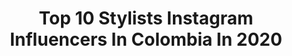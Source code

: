 ---
title: Top 10 Stylists Instagram Influencers In Colombia In 2020
description: >-
  Find top stylists Instagram influencers in Colombia in 2020. Most popular hashtags: #stylist #fashion #analogphotography #hair.
platform: Instagram
profiles:
  - username: "nannamartinezp"
    fullname: >-
      Nanna Martínez
    location: "Colombia"
    followers: 34259
    engagement: 184
    commentsToLikes: 0.063986
    id: ck602cvayh5bm0i14s0r0qinq
    verified: false
    hashtags: "#goingnowherebutfuckitimgettingdressed, #stayhome, #carnavaldebarranquilla, #yomequedoencasa"
  - username: "catalinaramirezm"
    fullname: >-
      catalina ramírez m. 🦉
    location: "Colombia"
    followers: 29456
    engagement: 184
    commentsToLikes: 0.033478
    id: ck13c5vunyrmd0i19ndylniml
    verified: false
    hashtags: "#revistahogar, #boots, #looks, #friends"
  - username: "ossy_lion"
    fullname: >-
      O S S
    location: "Colombia"
    followers: 5912
    engagement: 755
    commentsToLikes: 0.022042
    id: ck5qd8roludd50i11r69qsa2n
    verified: false
    hashtags: "#8marzo, #oss, #modocarnaval, #pinkyasfuck"
  - username: "andresyepesd"
    fullname: >-
      A N D I E 🥀
    location: "Colombia"
    followers: 22990
    engagement: 508
    commentsToLikes: 0.016930
    id: ck0udx9ezk51k0i19097hm65l
    verified: false
    hashtags: "#hotsunday, #burningathome, #stylistlife, #yomequedoencasa"
  - username: "gopetergoblog"
    fullname: >-
      P E T E R  L E E 🧿
    location: "Colombia"
    followers: 19847
    engagement: 203
    commentsToLikes: 0.070735
    id: ck5zwg95d62o00i14ekcc64ry
    verified: false
    hashtags: "#panama, #moda, #belleza, #stylist"
  - username: "laoramusica"
    fullname: >-
      LAO RA
    location: "Colombia"
    followers: 13900
    engagement: 328
    commentsToLikes: 0.034741
    id: ck55m054f2vob0i11tsjf4iwh
    verified: true
    hashtags: "#hair, #retouchstudio, #photo, #producer"
  - username: "danielroaart"
    fullname: >-
      Daniel Roa
    location: "Colombia"
    followers: 5943
    engagement: 475
    commentsToLikes: 0.028062
    id: ck6u6d8xkex360j71p7mvit7a
    verified: false
    hashtags: "#tulledress, #fuji, #analogcamera, #christiandiorcouture"
  - username: "holapedrina"
    fullname: >-
      Pedrina
    location: "Colombia"
    followers: 53068
    engagement: 207
    commentsToLikes: 0.048926
    id: ck6u0yrgkij5o0j71ro6d8ndl
    verified: true
    hashtags: "#diamundialdelsindromededown, #cuarentena, #hoy, #diainternacionaldelamujer"
---